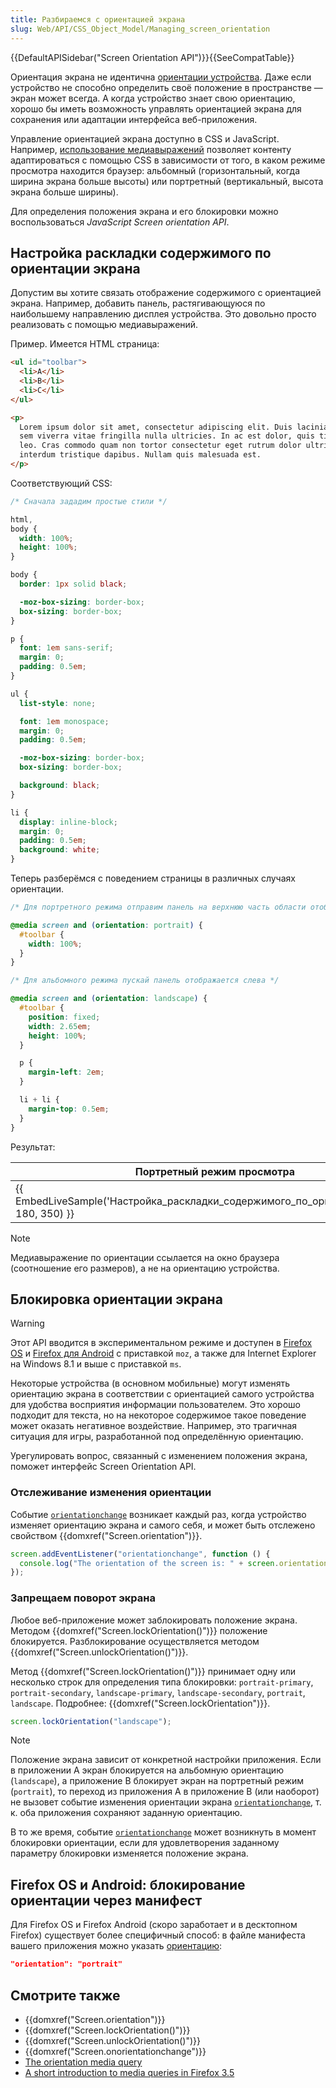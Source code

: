 ```yaml
---
title: Разбираемся с ориентацией экрана
slug: Web/API/CSS_Object_Model/Managing_screen_orientation
---
```


{{DefaultAPISidebar("Screen Orientation API")}}{{SeeCompatTable}}

Ориентация экрана не идентична [ориентации устройства](/ru/docs/Web/API/Device_orientation_events/Detecting_device_orientation).
Даже если устройство не способно определить своё положение в пространстве — экран может всегда. А когда устройство знает свою ориентацию, хорошо бы иметь возможность управлять ориентацией экрана для
сохранения или адаптации интерфейса веб-приложения.

Управление ориентацией экрана доступно в CSS и JavaScript.
Например, [использование медиавыражений](/ru/docs/Web/CSS/CSS_media_queries/Using_media_queries) позволяет контенту адаптироваться с помощью CSS в зависимости от того, в каком режиме просмотра находится браузер: альбомный (горизонтальный, когда ширина экрана больше высоты) или портретный (вертикальный, высота экрана больше ширины).

Для определения положения экрана и его блокировки можно воспользоваться _JavaScript Screen orientation API_.

## Настройка раскладки содержимого по ориентации экрана

Допустим вы хотите связать отображение содержимого с ориентацией экрана. Например, добавить панель, растягивающуюся по наибольшему направлению дисплея устройства. Это довольно просто реализовать с помощью медиавыражений.

Пример. Имеется HTML страница:

```html
<ul id="toolbar">
  <li>A</li>
  <li>B</li>
  <li>C</li>
</ul>

<p>
  Lorem ipsum dolor sit amet, consectetur adipiscing elit. Duis lacinia nisi nec
  sem viverra vitae fringilla nulla ultricies. In ac est dolor, quis tincidunt
  leo. Cras commodo quam non tortor consectetur eget rutrum dolor ultricies. Ut
  interdum tristique dapibus. Nullam quis malesuada est.
</p>
```

Соответствующий CSS:

```css
/* Сначала зададим простые стили */

html,
body {
  width: 100%;
  height: 100%;
}

body {
  border: 1px solid black;

  -moz-box-sizing: border-box;
  box-sizing: border-box;
}

p {
  font: 1em sans-serif;
  margin: 0;
  padding: 0.5em;
}

ul {
  list-style: none;

  font: 1em monospace;
  margin: 0;
  padding: 0.5em;

  -moz-box-sizing: border-box;
  box-sizing: border-box;

  background: black;
}

li {
  display: inline-block;
  margin: 0;
  padding: 0.5em;
  background: white;
}
```

Теперь разберёмся с поведением страницы в различных случаях ориентации.

```css
/* Для портретного режима отправим панель на верхнюю часть области отображения */

@media screen and (orientation: portrait) {
  #toolbar {
    width: 100%;
  }
}

/* Для альбомного режима пускай панель отображается слева */

@media screen and (orientation: landscape) {
  #toolbar {
    position: fixed;
    width: 2.65em;
    height: 100%;
  }

  p {
    margin-left: 2em;
  }

  li + li {
    margin-top: 0.5em;
  }
}
```

Результат:

| Портретный режим просмотра                                                              | Альбомный режим просмотра                                                               |
| --------------------------------------------------------------------------------------- | --------------------------------------------------------------------------------------- |
| {{ EmbedLiveSample('Настройка_раскладки_содержимого_по_ориентации_экрана', 180, 350) }} | {{ EmbedLiveSample('Настройка_раскладки_содержимого_по_ориентации_экрана', 350, 180) }} |

> [!NOTE]
> Медиавыражение по ориентации ссылается на окно браузера (соотношение его размеров), а не на ориентацию устройства.

## Блокировка ориентации экрана

> [!WARNING]
> Этот API вводится в экспериментальном режиме и доступен в [Firefox OS](/ru/docs/Archive/B2G_OS) и [Firefox для Android](/ru/docs/Mozilla/Firefox_для_Android) с приставкой `moz`, а также для Internet Explorer на Windows 8.1 и выше с приставкой `ms`.

Некоторые устройства (в основном мобильные) могут изменять ориентацию экрана в соответствии с ориентацией самого устройства для удобства восприятия информации пользователем.
Это хорошо подходит для текста, но на некоторое содержимое такое поведение может оказать негативное воздействие. Например, это трагичная ситуация для игры, разработанной под определённую ориентацию.

Урегулировать вопрос, связанный с изменением положения экрана, поможет интерфейс Screen Orientation API.

### Отслеживание изменения ориентации

Событие [`orientationchange`](/ru/docs/Web/API/Window/orientationchange_event) возникает каждый раз, когда устройство изменяет ориентацию экрана и самого себя, и может быть отслежено свойством {{domxref("Screen.orientation")}}.

```js
screen.addEventListener("orientationchange", function () {
  console.log("The orientation of the screen is: " + screen.orientation);
});
```

### Запрещаем поворот экрана

Любое веб-приложение может заблокировать положение экрана. Методом {{domxref("Screen.lockOrientation()")}} положение блокируется. Разблокирование осуществляется методом {{domxref("Screen.unlockOrientation()")}}.

Метод {{domxref("Screen.lockOrientation()")}} принимает одну или несколько строк для определения типа блокировки: `portrait-primary`, `portrait-secondary`, `landscape-primary`, `landscape-secondary`, `portrait`, `landscape`. Подробнее: {{domxref("Screen.lockOrientation")}}.

```js
screen.lockOrientation("landscape");
```

> [!NOTE]
> Положение экрана зависит от конкретной настройки приложения. Если в приложении A экран блокируется на альбомную ориентацию (`landscape`), а приложение B блокирует экран на портретный режим (`portrait`),
> то переход из приложения A в приложение B (или наоборот) не вызовет событие изменения ориентации экрана [`orientationchange`](/ru/docs/Web/API/Window/orientationchange_event), т. к. оба приложения сохраняют заданную ориентацию.
>
> В то же время, событие [`orientationchange`](/ru/docs/Web/API/Window/orientationchange_event) может возникнуть в момент блокировки ориентации, если для удовлетворения заданному параметру блокировки изменяется положение экрана.

## Firefox OS и Android: блокирование ориентации через манифест

Для Firefox OS и Firefox Android (скоро заработает и в десктопном Firefox) существует более специфичный способ: в файле манифеста вашего приложения можно указать [ориентацию](/en-US/docs/Web/Apps/Build/Manifest#orientation):

```json
"orientation": "portrait"
```

## Смотрите также

- {{domxref("Screen.orientation")}}
- {{domxref("Screen.lockOrientation()")}}
- {{domxref("Screen.unlockOrientation()")}}
- {{domxref("Screen.onorientationchange")}}
- [The orientation media query](/ru/docs/Web/CSS/CSS_media_queries/Using_media_queries#orientation)
- [A short introduction to media queries in Firefox 3.5](https://hacks.mozilla.org/2009/06/media-queries/)
